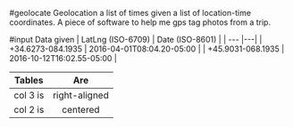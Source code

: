 #geolocate
Geolocation a list of times given a list of location-time coordinates. A piece of software to help me gps tag photos from a trip.

#input
Data given
| LatLng (ISO-6709) | Date (ISO-8601) |
| --- |---|
| +34.6273-084.1935 | 2016-04-01T08:04.20-05:00 |
| +45.9031-068.1935 | 2016-10-12T16:02.55-05:00 |


| Tables        | Are           |
| ------------- |:-------------:|
| col 3 is      | right-aligned |
| col 2 is      | centered      |
